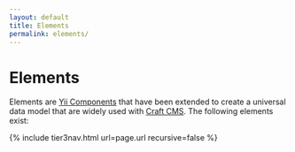 ```yaml
---
layout: default
title: Elements
permalink: elements/
---
```


# Elements
Elements are [Yii Components][] that have been extended to create a universal data model that are widely used with [Craft CMS][].  The following elements exist:

{% include tier3nav.html url=page.url recursive=false %}


[Yii Components]: http://www.yiiframework.com/doc-2.0/guide-structure-application-components.html "Yii Components"
[Craft CMS]: http://buildwithcraft.com/ "Craft CMS"